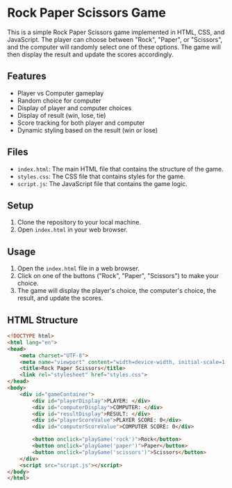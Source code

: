 # Rock Paper Scissors Game

This is a simple Rock Paper Scissors game implemented in HTML, CSS, and JavaScript. The player can choose between "Rock", "Paper", or "Scissors", and the computer will randomly select one of these options. The game will then display the result and update the scores accordingly.

## Features

- Player vs Computer gameplay
- Random choice for computer
- Display of player and computer choices
- Display of result (win, lose, tie)
- Score tracking for both player and computer
- Dynamic styling based on the result (win or lose)

## Files

- `index.html`: The main HTML file that contains the structure of the game.
- `styles.css`: The CSS file that contains styles for the game.
- `script.js`: The JavaScript file that contains the game logic.

## Setup

1. Clone the repository to your local machine.
2. Open `index.html` in your web browser.

## Usage

1. Open the `index.html` file in a web browser.
2. Click on one of the buttons ("Rock", "Paper", "Scissors") to make your choice.
3. The game will display the player's choice, the computer's choice, the result, and update the scores.

## HTML Structure

```html
<!DOCTYPE html>
<html lang="en">
<head>
    <meta charset="UTF-8">
    <meta name="viewport" content="width=device-width, initial-scale=1.0">
    <title>Rock Paper Scissors</title>
    <link rel="stylesheet" href="styles.css">
</head>
<body>
    <div id="gameContainer">
        <div id="playerDisplay">PLAYER: </div>
        <div id="computerDisplay">COMPUTER: </div>
        <div id="resultDisplay">RESULT: </div>
        <div id="playerScoreValue">PLAYER SCORE: 0</div>
        <div id="computerScoreValue">COMPUTER SCORE: 0</div>

        <button onclick="playGame('rock')">Rock</button>
        <button onclick="playGame('paper')">Paper</button>
        <button onclick="playGame('scissors')">Scissors</button>
    </div>
    <script src="script.js"></script>
</body>
</html>
